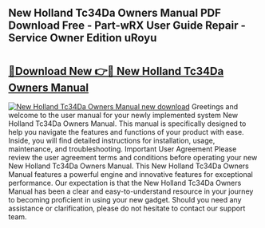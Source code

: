 ## New Holland Tc34Da Owners Manual PDF Download Free - Part-wRX User Guide Repair - Service Owner Edition uRoyu

# <h2><a href="http://bc87243.oget.top/?id=New+Holland+Tc34Da+Owners+Manual">🔗Download New 👉🔴 New Holland Tc34Da Owners Manual</a></h2>

[![New Holland Tc34Da Owners Manual new download](https://i.imgur.com/5g1atiW.png)](http://bc87243.oget.top/?id=New+Holland+Tc34Da+Owners+Manual)
Greetings and welcome to the user manual for your newly implemented system New Holland Tc34Da Owners Manual. This manual is specifically designed to help you navigate the features and functions of your product with ease. Inside, you will find detailed instructions for installation, usage, maintenance, and troubleshooting. Important User Agreement Please review the user agreement terms and conditions before operating your new New Holland Tc34Da Owners Manual. This New Holland Tc34Da Owners Manual features a powerful engine and innovative features for exceptional performance. Our expectation is that the New Holland Tc34Da Owners Manual has been a clear and easy-to-understand resource in your journey to becoming proficient in using your new gadget. Should you need any assistance or clarification, please do not hesitate to contact our support team.
